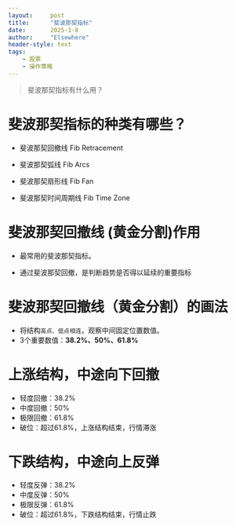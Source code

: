 ```yaml
---
layout: 	post
title: 		"斐波那契指标"
date:       2025-1-8
author: 	"Elsewhere"
header-style: text
tags:
    - 股票
    - 操作策略
---
```


> 斐波那契指标有什么用？





# 斐波那契指标的种类有哪些？

- 斐波那契回撤线 Fib Retracement

- 斐波那契弧线 Fib Arcs

- 斐波那契扇形线 Fib Fan

- 斐波那契时间周期线 Fib Time Zone

  

# 斐波那契回撤线 (黄金分割)作用

- 最常用的斐波那契指标。

- 通过斐波那契回撤，是判断趋势是否得以延续的重要指标

  

# 斐波那契回撤线（黄金分割）的画法

- 将结构`高点、低点相连`，观察中间固定位置数值。
- 3个重要数值：**38.2%、50%、61.8%**


# 上涨结构，中途向下回撤

- 轻度回撤：38.2%
- 中度回撤：50%
- 极限回撤：61.8%
- 破位：超过61.8%，上涨结构结束，行情滞涨



# 下跌结构，中途向上反弹

- 轻度反弹：38.2%
- 中度反弹：50%
- 极限反弹：61.8%
- 破位：超过61.8%，下跌结构结束，行情止跌
